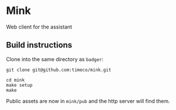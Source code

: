 Mink
====

Web client for the assistant

Build instructions
------------------

Clone into the same directory as `badger`:
```
git clone git@github.com:timeco/mink.git
```

```
cd mink
make setup
make
```

Public assets are now in `mink/pub` and the http server will find them.
